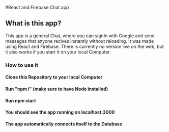#React and Firebase Chat app
## What is this app?
This app is a general Chat, where you can signIn with Google and send messages that anyone recives instantly without reloading.
It was made using React and Firebase.
There is currently no version live on the web, but it also works if you start it on your local Computer.

### How to use it
#### Clone this Repository to your local Computer
#### Run "npm i" (make sure to have Node installed)
#### Run npm start
#### You should see the app running on localhost:3000
#### The app automatically connects itself to the Database
